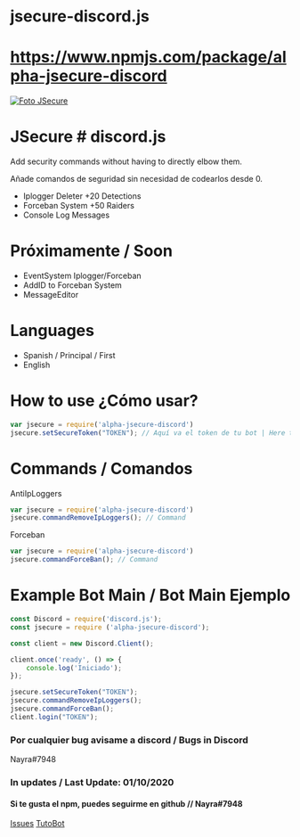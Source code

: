 # jsecure-discord.js 
# https://www.npmjs.com/package/alpha-jsecure-discord

[![Foto JSecure](https://cdn.discordapp.com/attachments/760909132370280469/761315999390892092/jscure.png)](https://www.npmjs.com/package/alpha-jsecure-discord)

# JSecure # discord.js
Add security commands without having to directly elbow them.

Añade comandos de seguridad sin necesidad de codearlos desde 0.

  - Iplogger Deleter +20 Detections
  - Forceban System +50 Raiders
  - Console Log Messages
# Próximamente / Soon
 - EventSystem Iplogger/Forceban
 - AddID to Forceban System
 - MessageEditor

# Languages

  - Spanish / Principal / First
  - English
# How to use ¿Cómo usar?
```js
var jsecure = require('alpha-jsecure-discord')
jsecure.setSecureToken("TOKEN"); // Aquí va el token de tu bot | Here the token of your bot
```
# Commands / Comandos
AntiIpLoggers
```js
var jsecure = require('alpha-jsecure-discord')
jsecure.commandRemoveIpLoggers(); // Command
```
Forceban
```js
var jsecure = require('alpha-jsecure-discord')
jsecure.commandForceBan(); // Command
```

# Example Bot Main / Bot Main Ejemplo
```js
const Discord = require('discord.js');
const jsecure = require ('alpha-jsecure-discord');

const client = new Discord.Client();

client.once('ready', () => {
    console.log('Iniciado');
});

jsecure.setSecureToken("TOKEN");
jsecure.commandRemoveIpLoggers();
jsecure.commandForceBan();
client.login("TOKEN");
```
### Por cualquier bug avisame a discord / Bugs in Discord
Nayra#7948
### In updates / Last Update: 01/10/2020
#### Si te gusta el npm, puedes seguirme en github // Nayra#7948
[Issues](https://github.com/xNayra/jsecure-discord.js/issues)
[TutoBot](https://discord.gg/JGBkpM3)

